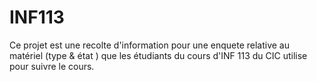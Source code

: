 # INF113
Ce projet est une recolte d'information pour une enquete relative au matériel (type & état ) que les étudiants du cours d'INF 113 du CIC utilise pour suivre le cours.
